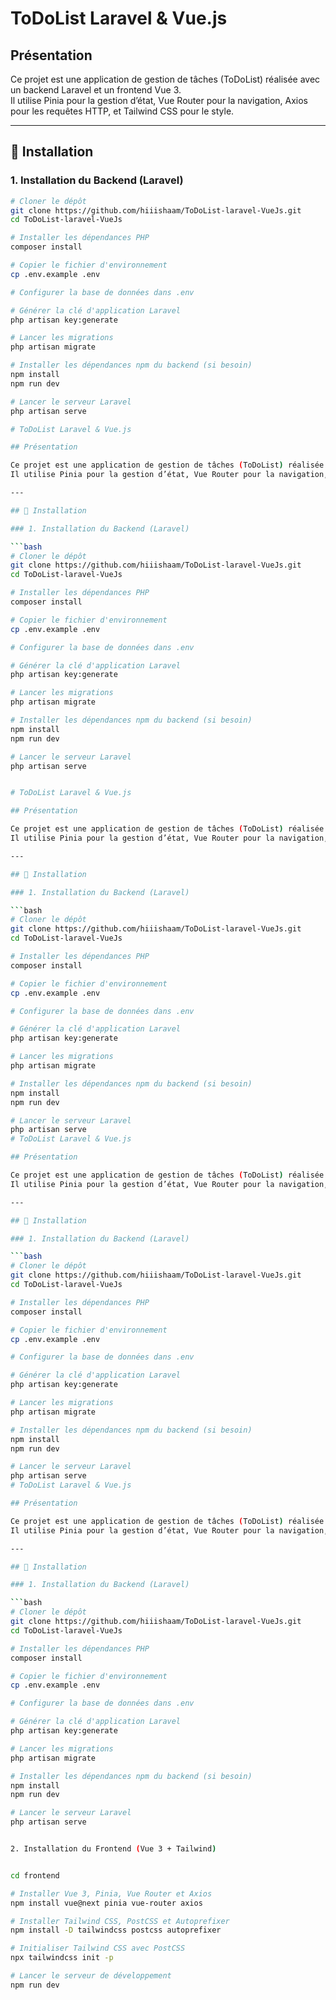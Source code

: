 # ToDoList Laravel & Vue.js

## Présentation

Ce projet est une application de gestion de tâches (ToDoList) réalisée avec un backend Laravel et un frontend Vue 3.  
Il utilise Pinia pour la gestion d’état, Vue Router pour la navigation, Axios pour les requêtes HTTP, et Tailwind CSS pour le style.

---

## 🚀 Installation

### 1. Installation du Backend (Laravel)

```bash
# Cloner le dépôt
git clone https://github.com/hiiishaam/ToDoList-laravel-VueJs.git
cd ToDoList-laravel-VueJs

# Installer les dépendances PHP
composer install

# Copier le fichier d'environnement
cp .env.example .env

# Configurer la base de données dans .env

# Générer la clé d'application Laravel
php artisan key:generate

# Lancer les migrations
php artisan migrate

# Installer les dépendances npm du backend (si besoin)
npm install
npm run dev

# Lancer le serveur Laravel
php artisan serve

# ToDoList Laravel & Vue.js

## Présentation

Ce projet est une application de gestion de tâches (ToDoList) réalisée avec un backend Laravel et un frontend Vue 3.  
Il utilise Pinia pour la gestion d’état, Vue Router pour la navigation, Axios pour les requêtes HTTP, et Tailwind CSS pour le style.

---

## 🚀 Installation

### 1. Installation du Backend (Laravel)

```bash
# Cloner le dépôt
git clone https://github.com/hiiishaam/ToDoList-laravel-VueJs.git
cd ToDoList-laravel-VueJs

# Installer les dépendances PHP
composer install

# Copier le fichier d'environnement
cp .env.example .env

# Configurer la base de données dans .env

# Générer la clé d'application Laravel
php artisan key:generate

# Lancer les migrations
php artisan migrate

# Installer les dépendances npm du backend (si besoin)
npm install
npm run dev

# Lancer le serveur Laravel
php artisan serve


# ToDoList Laravel & Vue.js

## Présentation

Ce projet est une application de gestion de tâches (ToDoList) réalisée avec un backend Laravel et un frontend Vue 3.  
Il utilise Pinia pour la gestion d’état, Vue Router pour la navigation, Axios pour les requêtes HTTP, et Tailwind CSS pour le style.

---

## 🚀 Installation

### 1. Installation du Backend (Laravel)

```bash
# Cloner le dépôt
git clone https://github.com/hiiishaam/ToDoList-laravel-VueJs.git
cd ToDoList-laravel-VueJs

# Installer les dépendances PHP
composer install

# Copier le fichier d'environnement
cp .env.example .env

# Configurer la base de données dans .env

# Générer la clé d'application Laravel
php artisan key:generate

# Lancer les migrations
php artisan migrate

# Installer les dépendances npm du backend (si besoin)
npm install
npm run dev

# Lancer le serveur Laravel
php artisan serve
# ToDoList Laravel & Vue.js

## Présentation

Ce projet est une application de gestion de tâches (ToDoList) réalisée avec un backend Laravel et un frontend Vue 3.  
Il utilise Pinia pour la gestion d’état, Vue Router pour la navigation, Axios pour les requêtes HTTP, et Tailwind CSS pour le style.

---

## 🚀 Installation

### 1. Installation du Backend (Laravel)

```bash
# Cloner le dépôt
git clone https://github.com/hiiishaam/ToDoList-laravel-VueJs.git
cd ToDoList-laravel-VueJs

# Installer les dépendances PHP
composer install

# Copier le fichier d'environnement
cp .env.example .env

# Configurer la base de données dans .env

# Générer la clé d'application Laravel
php artisan key:generate

# Lancer les migrations
php artisan migrate

# Installer les dépendances npm du backend (si besoin)
npm install
npm run dev

# Lancer le serveur Laravel
php artisan serve
# ToDoList Laravel & Vue.js

## Présentation

Ce projet est une application de gestion de tâches (ToDoList) réalisée avec un backend Laravel et un frontend Vue 3.  
Il utilise Pinia pour la gestion d’état, Vue Router pour la navigation, Axios pour les requêtes HTTP, et Tailwind CSS pour le style.

---

## 🚀 Installation

### 1. Installation du Backend (Laravel)

```bash
# Cloner le dépôt
git clone https://github.com/hiiishaam/ToDoList-laravel-VueJs.git
cd ToDoList-laravel-VueJs

# Installer les dépendances PHP
composer install

# Copier le fichier d'environnement
cp .env.example .env

# Configurer la base de données dans .env

# Générer la clé d'application Laravel
php artisan key:generate

# Lancer les migrations
php artisan migrate

# Installer les dépendances npm du backend (si besoin)
npm install
npm run dev

# Lancer le serveur Laravel
php artisan serve


2. Installation du Frontend (Vue 3 + Tailwind)


cd frontend

# Installer Vue 3, Pinia, Vue Router et Axios
npm install vue@next pinia vue-router axios

# Installer Tailwind CSS, PostCSS et Autoprefixer
npm install -D tailwindcss postcss autoprefixer

# Initialiser Tailwind CSS avec PostCSS
npx tailwindcss init -p

# Lancer le serveur de développement
npm run dev
